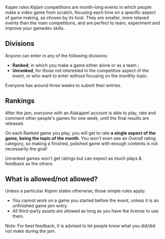 Kajam rules
*Kajam* competitions are month-long events in which people make a video game from scratch, focusing each time on a specific aspect of game making, as chosen by its host. They are smaller, more relaxed events than the main competitions, and are perfect to learn, experiment and improve your gamedev skills.

## Divisions

Anyone can enter in any of the following divisions:

* **Ranked**, in which you make a game either alone or as a team ;
* **Unranked**, for those not interested in the competitive aspect of the event, or who want to enter without focusing on the monthly topic.

Everyone has around three weeks to submit their entries.

## Rankings

After the jam, *everyone* with an Alakajam! account is able to play, rate and comment other people's games for one week, until the final results are released.

On each Ranked game you play, you will get to rate **a single aspect of the game, being the topic of the month**. You won't even see an *Overall* rating category, so making a finished, polished game with enough contents is not necessarily the goal!

Unranked games won't get ratings but can expect as much plays & feedback as the others.

## What is allowed/not allowed?

Unless a particular *Kajam* states otherwise, those simple rules apply:

* You cannot work on a game you started before the event, unless it is an unfinished game jam entry.
* All third-party assets are allowed as long as you have the license to use them.

Note: For best feedback, it is advised to let people know what you did/did not make during the jam.
